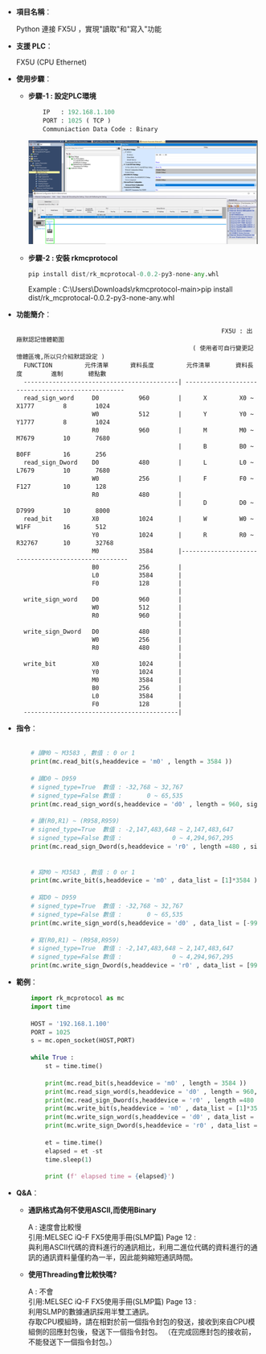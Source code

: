 - **項目名稱**：
    
    Python 連接 FX5U ，實現"讀取"和"寫入"功能

- **支援 PLC**：
    
    FX5U (CPU Ethernet)

- **使用步驟**：

    - **步驟-1 : 設定PLC環境**
        ```python
            IP   : 192.168.1.100
            PORT : 1025 ( TCP )
            Communiaction Data Code : Binary
        ```
        ![Example Image](../images/p1.png)

    - **步驟-2 : 安裝 rkmcprotocol**
        ```python
        pip install dist/rk_mcprotocal-0.0.2-py3-none-any.whl
        ```
        Example : C:\Users\Downloads\rkmcprotocol-main>pip install dist/rk_mcprotocal-0.0.2-py3-none-any.whl


- **功能簡介**：
 

                                                               FX5U : 出廠默認記憶體範圍
                                                       ( 使用者可自行變更記憶體區塊,所以只介紹默認設定 )
        FUNCTION         元件清單      資料長度         元件清單       資料長度        進制       總點數
        -------------------------------------------| --------------------------------------------------
        read_sign_word     D0           960        |      X         X0 ~ X1777        8        1024    
                           W0           512        |      Y         Y0 ~ Y1777        8        1024    
                           R0           960        |      M         M0 ~ M7679        10       7680    
                                                   |      B         B0 ~ B0FF         16       256     
        read_sign_Dword    D0           480        |      L         L0 ~ L7679        10       7680    
                           W0           256        |      F         F0 ~ F127         10       128     
                           R0           480        |
                                                   |      D         D0 ~ D7999        10       8000    
        read_bit           X0           1024       |      W         W0 ~ W1FF         16       512     
                           Y0           1024       |      R         R0 ~ R32767       10       32768   
                           M0           3584       |----------------------------------------------------
                           B0           256        |
                           L0           3584       |
                           F0           128        |
                                                   |
        write_sign_word    D0           960        |
                           W0           512        |
                           R0           960        |
                                                   |
        write_sign_Dword   D0           480        |
                           W0           256        | 
                           R0           480        |
                                                   |
        write_bit          X0           1024       |
                           Y0           1024       |
                           M0           3584       |
                           B0           256        |
                           L0           3584       |
                           F0           128        |                
        -------------------------------------------|
- **指令**：
    ```python  

        # 讀M0 ~ M3583 , 數值 : 0 or 1
        print(mc.read_bit(s,headdevice = 'm0' , length = 3584 ))

        # 讀D0 ~ D959              
        # signed_type=True  數值 : -32,768 ~ 32,767 
        # signed_type=False 數值 :       0 ~ 65,535 
        print(mc.read_sign_word(s,headdevice = 'd0' , length = 960, signed_type=True))

        # 讀(R0,R1) ~ (R958,R959)  
        # signed_type=True  數值 : -2,147,483,648 ~ 2,147,483,647 
        # signed_type=False 數值 :              0 ~ 4,294,967,295       
        print(mc.read_sign_Dword(s,headdevice = 'r0' , length =480 , signed_type=True))
     

        # 寫M0 ~ M3583 , 數值 : 0 or 1
        print(mc.write_bit(s,headdevice = 'm0' , data_list = [1]*3584 )) 

        # 寫D0 ~ D959              
        # signed_type=True  數值 : -32,768 ~ 32,767
        # signed_type=False 數值 :       0 ~ 65,535 
        print(mc.write_sign_word(s,headdevice = 'd0' , data_list = [-999]*960 ,signed_type =True))

        # 寫(R0,R1) ~ (R958,R959)  
        # signed_type=True  數值 : -2,147,483,648 ~ 2,147,483,647 
        # signed_type=False 數值 :              0 ~ 4,294,967,295       
        print(mc.write_sign_Dword(s,headdevice = 'r0' , data_list = [9999999]*480 ,signed_type =True))


    ```
- **範例**：
    ```python  
        import rk_mcprotocol as mc
        import time
        
        HOST = '192.168.1.100'
        PORT = 1025
        s = mc.open_socket(HOST,PORT) 
 
        while True :
            st = time.time()
            
            print(mc.read_bit(s,headdevice = 'm0' , length = 3584 ))   
            print(mc.read_sign_word(s,headdevice = 'd0' , length = 960, signed_type=False))
            print(mc.read_sign_Dword(s,headdevice = 'r0' , length =480 , signed_type=True))      
            print(mc.write_bit(s,headdevice = 'm0' , data_list = [1]*3584 )) 
            print(mc.write_sign_word(s,headdevice = 'd0' , data_list = [-999]*960 ,signed_type =True))
            print(mc.write_sign_Dword(s,headdevice = 'r0' , data_list = [9999999]*480 ,signed_type =True))
        
            et = time.time()
            elapsed = et -st
            time.sleep(1)  
            
            print (f' elapsed time = {elapsed}')

    
- **Q&A**：

    - **通訊格式為何不使用ASCII,而使用Binary**
    
        A : 速度會比較慢<br>
        引用:MELSEC iQ-F FX5使用手冊(SLMP篇) Page 12 :<br>
            與利用ASCII代碼的資料進行的通訊相比，利用二進位代碼的資料進行的通訊的通訊資料量僅約為一半，因此能夠縮短通訊時間。<br>

    - **使用Threading會比較快嗎?**

        A : 不會<br>
        引用:MELSEC iQ-F FX5使用手冊(SLMP篇) Page 13 :<br>
            利用SLMP的數據通訊採用半雙工通訊。<br>
            存取CPU模組時，請在相對於前一個指令封包的發送，接收到來自CPU模組側的回應封包後，發送下一個指令封包。
            （在完成回應封包的接收前，不能發送下一個指令封包。）<br>
 